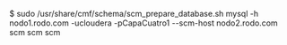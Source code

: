$ sudo /usr/share/cmf/schema/scm_prepare_database.sh mysql -h nodo1.rodo.com -ucloudera -pCapaCuatro1 --scm-host nodo2.rodo.com scm scm scm
